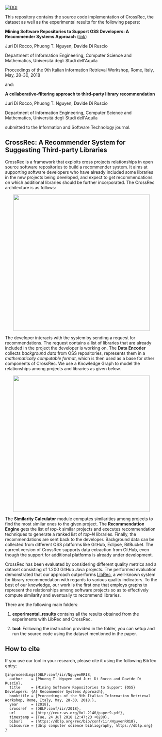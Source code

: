 [![DOI](https://zenodo.org/badge/134830691.svg)](https://zenodo.org/badge/latestdoi/134830691)

This repository contains the source code implementation of CrossRec, the dataset as well as the experimental results for the following papers:

<b>Mining Software Repositories to Support OSS Developers: A Recommender	Systems Approach</b> ([link](http://ceur-ws.org/Vol-2140/paper9.pdf))

Juri Di Rocco, Phuong T. Nguyen, Davide Di Ruscio

Department of Information Engineering, Computer Science and Mathematics,
Università degli Studi dell'Aquila

Proceedings of the 9th Italian Information Retrieval Workshop, Rome, Italy, May, 28-30, 2018

and:

<b>A collaborative-filtering approach to third-party library recommendation</b>

Juri Di Rocco, Phuong T. Nguyen, Davide Di Ruscio

Department of Information Engineering, Computer Science and Mathematics,
Università degli Studi dell'Aquila

submitted to the Information and Software Technology journal.

## CrossRec: A Recommender System for Suggesting Third-party Libraries

CrossRec is a framework that exploits cross projects relationships in open source software repositories to build a recommender system. It aims at supporting software developers who have already included some libraries in the new projects being developed, and expect to get recommendations on which additional libraries should be further incorporated. The CrossRec architecture is as follows:

<p align="center">
<img src="https://github.com/crossminer/CrossRec/blob/master/images/CrossRec.png" width="450">
</p>

The developer interacts with the system by sending a request for recommendations. The request contains a list of libraries that are already included in the project the developer is working on. The <b>Data Encoder</b> collects <i> background data </i> from OSS repositories, represents them in a <i>mathematically computable format</i>, which is then used as a base for other components of CrossRec. We use a Knowledge Graph to model the relationships among projects and libraries as given below.

<p align="center">
<img src="https://github.com/crossminer/CrossRec/blob/master/images/Graph.png" width="450">
</p>

The <b> Similarity Calculator</b> module computes similarities among projects to find the most similar ones to the given project. The <b>Recommendation Engine</b> gets the list of <i> top-k</i> similar projects and executes recommendation techniques to generate a ranked list of <i> top-N </i> libraries. Finally, the recommendations are sent back to the developer. Background data can be collected from different OSS platforms like GitHub, Eclipse, BitBucket. The current version of CrossRec supports data extraction from GitHub, even though the support for additional platforms is already under development.

CrossRec has been evaluated by considering different quality metrics and a dataset consisting of 1.200 GitHub Java projects. The performed evaluation demonstrated that our approach outperforms [LibRec](http://ieeexplore.ieee.org/stamp/stamp.jsp?arnumber=6671293), a well-known system for library recommendation with regards to various quality indicators. To the best of our knowledge, our work is the first one that employs graphs to represent the relationships among software projects so as to effectively compute similarity and eventually to recommend libraries. 



There are the following main folders:

1. <b>experimental\_results</b> contains all the results obtained from the experiments with LibRec and CrossRec.

2. <b>tool</b>: Following the instruction provided in the folder, you can setup and run the source code using the dataset mentioned in the paper.



## How to cite
If you use our tool in your research, please cite it using the following BibTex entry:

```
@inproceedings{DBLP:conf/iir/NguyenRR18,
  author    = {Phuong T. Nguyen and Juri Di Rocco and Davide Di Ruscio},
  title     = {Mining Software Repositories to Support {OSS} Developers: {A} Recommender Systems Approach},
  booktitle = {Proceedings of the 9th Italian Information Retrieval Workshop, Rome, Italy, May, 28-30, 2018.},
  year      = {2018},
  crossref  = {DBLP:conf/iir/2018},
  url       = {http://ceur-ws.org/Vol-2140/paper9.pdf},
  timestamp = {Tue, 24 Jul 2018 12:47:23 +0200},
  biburl    = {https://dblp.org/rec/bib/conf/iir/NguyenRR18},
  bibsource = {dblp computer science bibliography, https://dblp.org}
}

```

